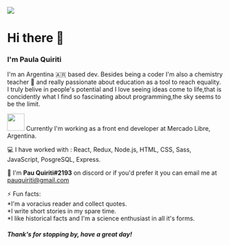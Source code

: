  
 <img src='https://i.pcmag.com/imagery/roundups/07tAycb2jrO6jKSb5RsGUFq-1..v1569492641.jpg' align='center'></img><h1>Hi there 👋</h1>

<h3>I'm Paula Quiriti</h3> I'm an Argentina 🇦🇷 based dev.  Besides being a coder I'm also a chemistry teacher 🧪 and really passionate about education as a tool to reach equality. I truly belive in people's potential and I love seeing ideas come to life,that is concidently what I find so fascinating about programming,the sky seems to be the limit. 


 <img src='https://pbs.twimg.com/media/FkTshDTWYAEErgJ.jpg' width='40px'></img> Currently I'm working as a front end developer at Mercado Libre, Argentina.


💻 I have worked with : React, Redux, Node.js, HTML, CSS, Sass, JavaScript, PosgreSQL, Express. 

💬 I'm  <b>Pau Quiriti#2193</b> on discord or if you'd prefer it you can email me at pauquiriti@gmail.com

⚡ Fun facts: </br>
*I'm a voracius reader and collect quotes. 
</br>*I write short stories in my spare time. 
</br>*I like historical facts and I'm a science enthusiast in all it's forms.

<h5>Thank's for stopping by, have a great day!</h5>

